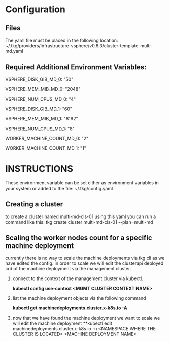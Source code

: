 

# Configuration

## Files

The yaml file must be placed in the following location:
~/.tkg/providers/infrastructure-vsphere/v0.6.3/cluster-template-multi-md.yaml

## Required Additional Environment Variables:

VSPHERE_DISK_GIB_MD_0: "50"

VSPHERE_MEM_MIB_MD_0: "2048"

VSPHERE_NUM_CPUS_MD_0: "4"

VSPHERE_DISK_GIB_MD_1: "60"

VSPHERE_MEM_MIB_MD_1: "8192"

VSPHERE_NUM_CPUS_MD_1: "8"

WORKER_MACHINE_COUNT_MD_0: "2"

WORKER_MACHINE_COUNT_MD_1: "1"


# INSTRUCTIONS
These environment variable can be set either as environment variables in your system or added to the file: ~/.tkg/config.yaml

## Creating a cluster
to create a cluster named multi-md-cls-01 using this yaml you can run a command like this:
tkg create cluster multi-md-cls-01 --plan=multi-md

## Scaling the worker nodes count for a specific machine deployment
currently there is no way to scale the machine deployments via tkg cli as we have edited the config. in order to scale we will edit the clusterapi deployed crd of the machine deployment via the management cluster.

1. connect to the context of the management cluster via kubectl.
     
     **kubectl config use-context \<MGMT CLUSTER CONTEXT NAME\>**
2. list the machine deployment objects via the following command

     **kubectl get machinedeployments.cluster.x-k8s.io -A**
3. now that we have found the machine deployment we want to scale we will edit the machine deployment
     **kubectl edit machinedeployments.cluster.x-k8s.io -n \<NAMESPACE WHERE THE CLUSTER IS LOCATED\> \<MACHINE DEPLOYMENT NAME\>

